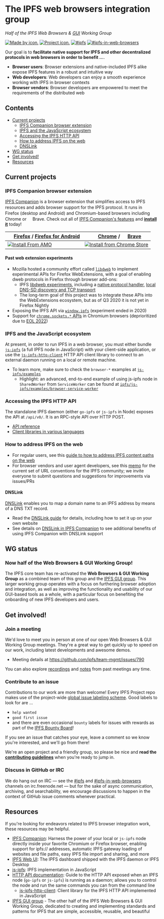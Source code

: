 # The IPFS web browsers integration group
*Half of the IPFS Web Browsers & [GUI](https://github.com/ipfs/ipfs-gui) Working Group*

[![Made by icon.](https://img.shields.io/badge/made%20by-Protocol%20Labs-blue.svg?style=flat)](https://protocol.ai/)
[![Project icon.](https://img.shields.io/badge/project-IPFS-blue.svg?style=flat)](http://ipfs.io/)
[![#ipfs](https://img.shields.io/badge/irc-%23ipfs-brightgreen.svg)](https://webchat.freenode.net/?channels=ipfs) [![#ipfs-in-web-browsers](https://img.shields.io/badge/irc-%23ipfs--in--web--browsers-brightgreen.svg)](https://webchat.freenode.net/?channels=ipfs-in-web-browsers)

Our goal is to **facilitate native support for IPFS and other decentralized protocols in web browsers in order to benefit ...**. 

- **Browser users**: Browser extensions and native-included IPFS alike expose IPFS features in a robust and intuitive way
- **Web developers**: Web developers can enjoy a smooth experience working with IPFS in browser contexts
- **Browser vendors**: Browser developers are empowered to meet the requirements of the distributed web

## Contents

- [Current projects](#current-projects)
   - [IPFS Companion browser extension](#ipfs-companion-browser-extension)
   - [IPFS and the JavaScript ecosystem](#ipfs-and-the-javascript-ecosystem)
   - [Accessing the IPFS HTTP API](#accessing-the-ipfs-http-api)
   - [How to address IPFS on the web](#how-to-address-ipfs-on-the-web)
   - [DNSLink](#dnslink)
- [WG status](#wg-status)
- [Get involved!](#get-involved) 
- [Resources](#resources)

## Current projects

### IPFS Companion browser extension

[IPFS Companion](https://github.com/ipfs-shipyard/ipfs-companion#ipfs-companion) is a browser extension that simplifies access to IPFS resources and adds browser support for the IPFS protocol. It runs in <img src="https://unpkg.com/@browser-logos/firefox@2.0.0/firefox_16x16.png" width="16" height="16">Firefox (desktop and Android) and Chromium-based browsers including
<img src="https://unpkg.com/@browser-logos/chrome@1.0.4/chrome_16x16.png" width="16" height="16">Chrome or
<img src="https://unpkg.com/@browser-logos/brave@3.0.0/brave_16x16.png" width="16" height="16">Brave. Check out all of [IPFS Companion's features](https://github.com/ipfs-shipyard/ipfs-companion#ipfs-companion-features) and [**install it**](https://github.com/ipfs-shipyard/ipfs-companion#install) today!


| <img src="https://unpkg.com/@browser-logos/firefox@2.0.0/firefox_16x16.png" width="16" height="16"> [Firefox](https://www.mozilla.org/firefox/new/) / [Firefox for Android](https://play.google.com/store/apps/details?id=org.mozilla.firefox) | <img src="https://unpkg.com/@browser-logos/chrome@1.0.4/chrome_16x16.png" width="16" height="16"> [Chrome](https://www.google.com/chrome/) / <img src="https://unpkg.com/@browser-logos/brave@3.0.0/brave_16x16.png" width="16" height="16"> [Brave](https://brave.com/)
|------------------------------------------------------------------------------------------------------------------------------------------------------------|------------------------------------------------------------------------------------------------------------------------------------------------------------------------------------------------|
| [![Install From AMO](https://ipfs.io/ipfs/QmSX44XockQifmxE8Wdevkaa6vaqTXtGdH9t9aHWXZkuJq)](https://addons.mozilla.org/firefox/addon/ipfs-companion/) | [![Install from Chrome Store](https://ipfs.io/ipfs/QmPinSJKFYCMuTDh484dLk5Av4HpZRzBRR1KPv7TM7CBVF)](https://chrome.google.com/webstore/detail/ipfs-companion/nibjojkomfdiaoajekhjakgkdhaomnch) |

#### Past web extension experiments
- Mozilla hosted a community effort called [`libdweb`](https://github.com/mozilla/libdweb/) to implement experimental APIs for Firefox WebExtensions, with a goal of enabling dweb protocols in Firefox through browser add-ons:
  - IPFS [libdweb experiments](https://github.com/ipfs-shipyard/ipfs-companion/blob/libdweb/docs/libdweb.md), including a [native protocol handler](https://github.com/ipfs-shipyard/ipfs-companion/pull/533), [local DNS-SD discovery and TCP transport](https://github.com/ipfs-shipyard/ipfs-companion/pull/553)
  - The long-term goal of this project was to integrate these APIs into the WebExtensions ecosystem, but as of Q3 2020 it is not yet in Firefox Nightly
- Exposing the IPFS API via [`window.ipfs`](https://docs.ipfs.io/how-to/companion-window-ipfs/) (experiment ended in 2020)
- Support for [`chrome.sockets.*` APIs](https://github.com/ipfs-shipyard/ipfs-companion/issues/664) in Chromium browsers (deprioritized due to [EOL 2022](https://9to5google.com/2020/01/15/google-killing-chrome-apps/))

### IPFS and the JavaScript ecosystem
At present, in order to run IPFS in a web browser, you must either bundle [`js-ipfs`](https://github.com/ipfs/js-ipfs/tree/master/packages/ipfs) (a full IPFS node in JavaScript) with your client-side application, or use the [`js-ipfs-http-client`](https://github.com/ipfs/js-ipfs/tree/master/packages/ipfs-http-client) HTTP API client library to connect to an external daemon running on a local or remote machine. 

- To learn more, make sure to check the `browser-*` examples at [`js-ipfs/examples`](https://github.com/ipfs/js-ipfs/tree/master/examples)
  - Highlight: an advanced, end-to-end example of using js-ipfs node in `SharedWorker` from `ServiceWorker` can be found at [`ipfs/js-ipfs/examples/browser-service-worker`](https://github.com/ipfs/js-ipfs/tree/master/examples/browser-service-worker)

### Accessing the IPFS HTTP API

The standalone IPFS daemon (either `go-ipfs` or `js-ipfs` in Node) exposes the API at `/api/v0/`. It is an RPC-style API over HTTP POST.

- [API reference](https://docs.ipfs.io/reference/http/api/)
- [Client libraries in various languages](https://github.com/ipfs/ipfs#http-client-libraries)


### How to address IPFS on the web

- For regular users, see this [guide to how to address IPFS content paths on the web](https://docs.ipfs.io/how-to/address-ipfs-on-web/)
- For browser vendors and user agent developers, see this [memo](ADDRESSING.md) for the current set of URL conventions for the IPFS community; we invite everyone to submit questions and suggestions for improvements via issues/PRs

#### DNSLink

[DNSLink](https://dnslink.io) enables you to map a domain name to an IPFS address by means of a DNS TXT record. 

- Read the [DNSLink guide](https://docs.ipfs.io/concepts/dnslink/) for details, including how to set it up on your own website 
- See details on [DNSLink in IPFS Companion](https://docs.ipfs.io/how-to/dnslink-companion/) to see additional benefits of using IPFS Companion with DNSLink support


## WG status

### Now half of the Web Browsers & GUI Working Group!

The IPFS core team has re-activated the **Web Browsers & GUI Working Group** as a combined team of this group and the [IPFS GUI group](https://github.com/ipfs/ipfs-gui). This larger working group operates with a focus on furthering browser adoption and integration, as well as improving the functionality and usability of our GUI-based tools as a whole, with a particular focus on benefiting the onboarding of new IPFS developers and users.

## Get involved!

### Join a meeting

We'd love to meet you in person at one of our open Web Browsers & GUI Working Group meetings. They're a great way to get quickly up to speed on our work, including latest developments and awesome demos. 

- Meeting details at https://github.com/ipfs/team-mgmt/issues/790

You can also explore [recordings](https://www.youtube.com/playlist?list=PLuhRWgmPaHtRIXVTy_ngBwvsXvWw10mR8) and [notes](https://github.com/ipfs/team-mgmt/tree/master/meeting-notes) from past meetings any time.

### Contribute to an issue

Contributions to our work are more than welcome! Every IPFS Project repo makes use of the project-wide [global issue labeling scheme](https://github.com/ipfs/community/blob/master/ISSUE_LABELS.md). Good labels to look for are ...
- `help wanted`
- `good first issue`
- and there are even occasional `bounty` labels for issues with rewards as part of the [IPFS Bounty Board](https://github.com/ipfs/devgrants/projects/1)!

If you see an issue that catches your eye, leave a comment so we know you're interested, and we'll go from there!

We're an open project and a friendly group, so please be nice and **read the [contributing guidelines](https://github.com/ipfs/community/blob/master/CONTRIBUTING_JS.md)** when you're ready to jump in.

### Discuss in GitHub or IRC

We do hang out on IRC — see the [#ipfs](https://www.irccloud.com/invite?channel=%23ipfs&amp;hostname=irc.freenode.net&amp;port=6697&amp;ssl=1") and [#ipfs-in-web-browsers](https://www.irccloud.com/invite?channel=%23ipfs-in-web-browsers&amp;hostname=irc.freenode.net&amp;port=6697&amp;ssl=1") channels on irc.freenode.net — but for the sake of async communication, archiving, and searchability, we encourage discussions to happen in the context of GitHub issue comments whenever practical.

## Resources

If you're looking for endeavors related to IPFS browser integration work, these resources may be helpful.

- [IPFS Companion](https://github.com/ipfs-shipyard/ipfs-companion): Harness the power of your local or `js-ipfs` node directly inside your favorite Chromium or Firefox browser, enabling support for ipfs:// addresses, automatic IPFS gateway loading of websites and file paths, easy IPFS file import and sharing, and more
- [IPFS Web UI](https://github.com/ipfs-shipyard/ipfs-webui): The IPFS dashboard shipped with the IPFS daemon or IPFS Desktop
- [js-ipfs](https://www.npmjs.com/package/ipfs): IPFS implementation in JavaScript
- [HTTP API documentation](https://docs.ipfs.io/reference/http/api/): Guide to the HTTP API exposed when an IPFS node (`go-ipfs` or `js-ipfs`) is running as a daemon; allows you to control the node and run the same commands you can from the command line
    - [js-ipfs-http-client](https://www.npmjs.com/package/ipfs-http-client): Client library for the IPFS HTTP API implemented in JavaScript
- [IPFS GUI group](https://github.com/ipfs-shipyard/pm-ipfs-gui) - The other half of the IPFS Web Browsers & GUI Working Group, dedicated to creating and implementing standards and patterns for IPFS that are simple, accessible, reusable, and beautiful
